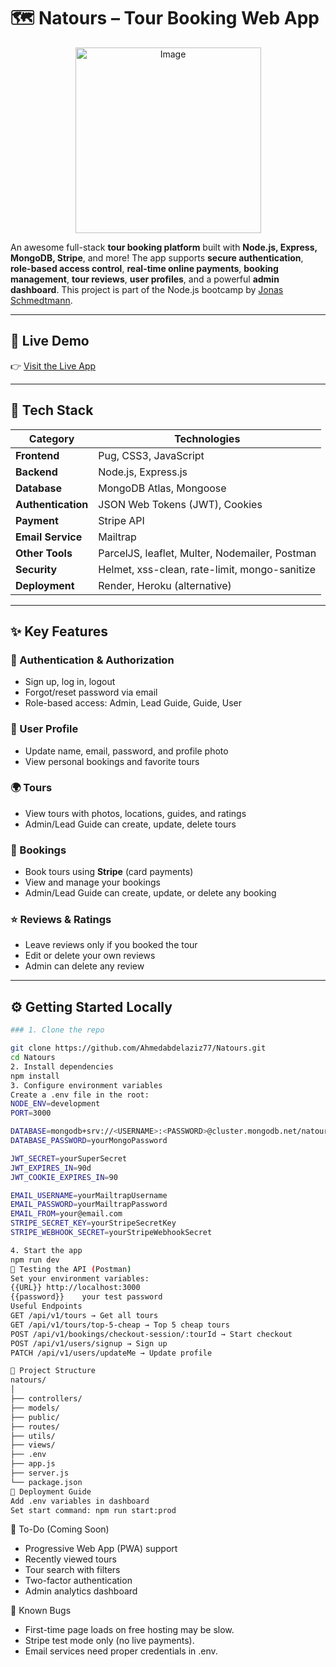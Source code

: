 # 🗺️ Natours – Tour Booking Web App
<p align="center">
  <img width="297" height="297" alt="Image" src="https://github.com/user-attachments/assets/546e36c3-0a68-4466-b5b6-fe76bf853361" />
</p>

An awesome full-stack **tour booking platform** built with **Node.js, Express, MongoDB, Stripe**, and more! The app supports **secure authentication**, **role-based access control**, **real-time online payments**, **booking management**, **tour reviews**, **user profiles**, and a powerful **admin dashboard**. This project is part of the Node.js bootcamp by [Jonas Schmedtmann](https://www.udemy.com/course/nodejs-express-mongodb-bootcamp/).

---

## 🔗 Live Demo

👉 [Visit the Live App](https://)

---

## 🧩 Tech Stack

| Category        | Technologies |
|----------------|--------------|
| **Frontend**    | Pug, CSS3, JavaScript |
| **Backend**     | Node.js, Express.js |
| **Database**    | MongoDB Atlas, Mongoose |
| **Authentication** | JSON Web Tokens (JWT), Cookies |
| **Payment**     | Stripe API |
| **Email Service** | Mailtrap |
| **Other Tools** | ParcelJS, leaflet, Multer, Nodemailer, Postman |
| **Security**    | Helmet, xss-clean, rate-limit, mongo-sanitize |
| **Deployment**  | Render, Heroku (alternative) |

---

## ✨ Key Features

### 🔐 Authentication & Authorization
- Sign up, log in, logout
- Forgot/reset password via email
- Role-based access: Admin, Lead Guide, Guide, User

### 👤 User Profile
- Update name, email, password, and profile photo
- View personal bookings and favorite tours

### 🌍 Tours
- View tours with photos, locations, guides, and ratings
- Admin/Lead Guide can create, update, delete tours

### 🧾 Bookings
- Book tours using **Stripe** (card payments)
- View and manage your bookings
- Admin/Lead Guide can create, update, or delete any booking

### ⭐ Reviews & Ratings
- Leave reviews only if you booked the tour
- Edit or delete your own reviews
- Admin can delete any review

---

## ⚙️ Getting Started Locally
```bash
### 1. Clone the repo

git clone https://github.com/Ahmedabdelaziz77/Natours.git
cd Natours
2. Install dependencies
npm install
3. Configure environment variables
Create a .env file in the root:
NODE_ENV=development
PORT=3000

DATABASE=mongodb+srv://<USERNAME>:<PASSWORD>@cluster.mongodb.net/natours
DATABASE_PASSWORD=yourMongoPassword

JWT_SECRET=yourSuperSecret
JWT_EXPIRES_IN=90d
JWT_COOKIE_EXPIRES_IN=90

EMAIL_USERNAME=yourMailtrapUsername
EMAIL_PASSWORD=yourMailtrapPassword
EMAIL_FROM=your@email.com
STRIPE_SECRET_KEY=yourStripeSecretKey
STRIPE_WEBHOOK_SECRET=yourStripeWebhookSecret

4. Start the app
npm run dev
🧪 Testing the API (Postman)
Set your environment variables:
{{URL}}	http://localhost:3000
{{password}}	your test password
Useful Endpoints
GET /api/v1/tours → Get all tours
GET /api/v1/tours/top-5-cheap → Top 5 cheap tours
POST /api/v1/bookings/checkout-session/:tourId → Start checkout
POST /api/v1/users/signup → Sign up
PATCH /api/v1/users/updateMe → Update profile

🧱 Project Structure
natours/
│
├── controllers/
├── models/
├── public/
├── routes/
├── utils/
├── views/
├── .env
├── app.js
├── server.js
└── package.json
🚀 Deployment Guide
Add .env variables in dashboard
Set start command: npm run start:prod
```
🎯 To-Do (Coming Soon)
 - Progressive Web App (PWA) support
 - Recently viewed tours
 - Tour search with filters
 - Two-factor authentication
 - Admin analytics dashboard

🎯 Known Bugs
- First-time page loads on free hosting may be slow.
- Stripe test mode only (no live payments).
- Email services need proper credentials in .env.
